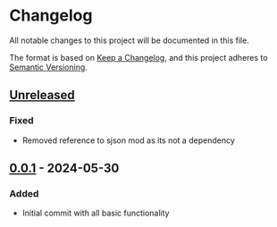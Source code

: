 # Changelog

All notable changes to this project will be documented in this file.

The format is based on [Keep a Changelog](https://keepachangelog.com/en/1.1.0/),
and this project adheres to [Semantic Versioning](https://semver.org/spec/v2.0.0.html).

## [Unreleased]

### Fixed

- Removed reference to sjson mod as its not a dependency

## [0.0.1] - 2024-05-30

### Added

- Initial commit with all basic functionality

[unreleased]: https://github.com/ellomenop/Hades2-BigRedPauseButton/compare/0.0.1...HEAD
[0.0.1]: https://github.com/ellomenop/Hades2-BigRedPauseButton/compare/57f992a97dd912dbc8d36a8331852dbab8855420...0.0.1
